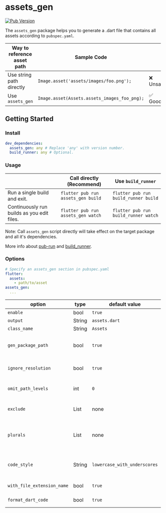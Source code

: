 # assets_gen

[![Pub Version](https://img.shields.io/pub/v/assets_gen)](https://pub.dev/packages/assets_gen)

The `assets_gen` package helps you to generate a .dart file that contains all assets according to `pubspec.yaml`.

| Way to reference asset path | Sample Code                                  |          |
| ---------------------------- | -------------------------------------------- | -------- |
| Use string path directly     | `Image.asset('assets/images/foo.png');`      | ❌ Unsafe |
| Use `assets_gen`             | `Image.asset(Assets.assets_images_foo_png);` | ✅ Good   |

## Getting Started

### Install

```yaml
dev_dependencies:
  assets_gen: any # Replace 'any' with version number.
  build_runner: any # Optional.
```

### Usage

|                                            | Call directly (Recommend)          | Use `build_runner`                   |
| ------------------------------------------ | ---------------------------------- | ------------------------------------ |
| Run a single build and exit.               | `flutter pub run assets_gen build` | `flutter pub run build_runner build` |
| Continuously run builds as you edit files. | `flutter pub run assets_gen watch` | `flutter pub run build_runner watch` |

Note: Call `assets_gen` script directly will take effect on the target package and all it's dependencies.

More info about [pub-run](https://dart.dev/tools/pub/cmd/pub-run) and [build_runner](https://pub.dev/packages/build_runner).

### Options

```yaml
# Specify an assets_gen section in pubspec.yaml
flutter:
  assets:
    - path/to/asset
assets_gen:
  ...
```

| option              | type         | default value                |                                                                                                                                                                               |
| ------------------- |--------------|------------------------------|-------------------------------------------------------------------------------------------------------------------------------------------------------------------------------|
| `enable` | bool         | `true`                       | Enable or not.                                                                                                                                                                |
| `output`            | String       | `assets.dart`                | Output position, always under `lib/`.                                                                                                                                         |
| `class_name`        | String       | `Assets`                     | The generated class name.                                                                                                                                                     |
| `gen_package_path` | bool         | `true`                       | Whether the builder should generate extra const variable with package info, e.g. `packages/${package}/path/to/foo.png`                                                        |
| `ignore_resolution` | bool         | `true`                       | Whether the builder should ignore resolution variant. e.g. `path/to/3.0x/foo.png` will be ignored.                                                                            |
| `omit_path_levels` | int          | `0`                          | The path levels of generated key that the builder will omit. e.g. if levels is 2, the key of `path/to/foo.png` is `foo_png`.                                                  |
| `exclude`           | List<String> | none                         | Listed assets in exclude will be ignored in generated class. It supports [glob](https://github.com/dart-lang/glob) syntax.                                                    |
| `plurals` | List<String> | none                         | Plurals support. e.g.  Specify a plural `- assets/vip/*.svg` will generate a function like `static String assets_vip_x_svg(Object p0) => 'assets/vip/${p0.toString()}.svg';`. |
| `code_style` | String       | `lowercase_with_underscores` | [Identifiers come in three flavors in Dart](https://dart.dev/guides/language/effective-dart/style): `UpperCamelCase`、`lowerCamelCase`、`lowercase_with_underscores`            |
| `with_file_extension_name` | bool | `true`                         | Whether to include the suffix of the assets file                                                                                                                              |
| `format_dart_code` | bool | `true`                         | Whether to format the generated dart code                                                                                                                                                                       |